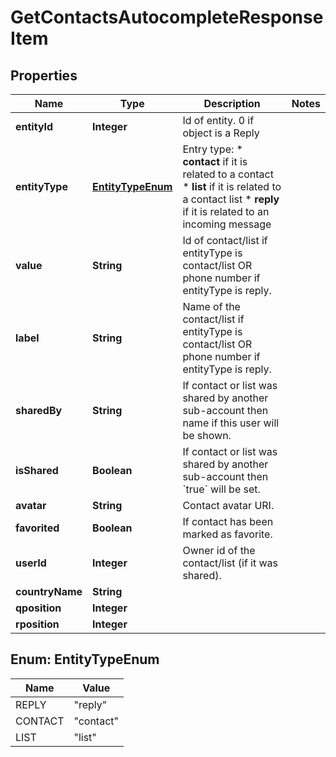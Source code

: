 
# GetContactsAutocompleteResponseItem

## Properties
Name | Type | Description | Notes
------------ | ------------- | ------------- | -------------
**entityId** | **Integer** | Id of entity. 0 if object is a Reply | 
**entityType** | [**EntityTypeEnum**](#EntityTypeEnum) | Entry type: * **contact** if it is related to a contact * **list** if it is related to a contact list * **reply** if it is related to an incoming message  | 
**value** | **String** | Id of contact/list if entityType is contact/list OR phone number if entityType is reply. | 
**label** | **String** | Name of the contact/list if entityType is contact/list OR phone number if entityType is reply. | 
**sharedBy** | **String** | If contact or list was shared by another sub-account then name if this user will be shown. | 
**isShared** | **Boolean** | If contact or list was shared by another sub-account then &#x60;true&#x60; will be set. | 
**avatar** | **String** | Contact avatar URI. | 
**favorited** | **Boolean** | If contact has been marked as favorite. | 
**userId** | **Integer** | Owner id of the contact/list (if it was shared). | 
**countryName** | **String** |  | 
**qposition** | **Integer** |  | 
**rposition** | **Integer** |  | 


<a name="EntityTypeEnum"></a>
## Enum: EntityTypeEnum
Name | Value
---- | -----
REPLY | &quot;reply&quot;
CONTACT | &quot;contact&quot;
LIST | &quot;list&quot;



